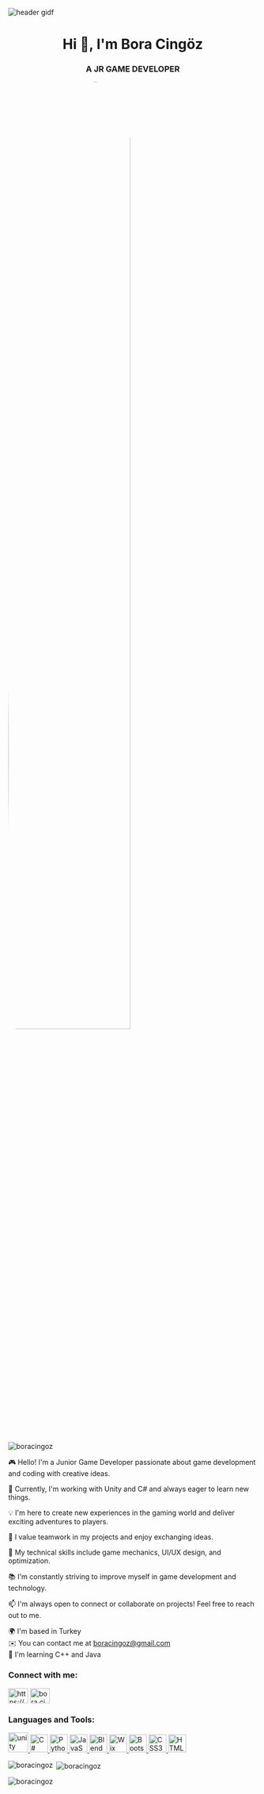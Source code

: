 
![header gidf](https://github.com/boracingoz/BoraCingoz/assets/154797686/bb9a0ee5-ca7f-4cfb-ac77-d5675a2de453)


<h1 align="center">Hi 👋, I'm Bora Cingöz</h1>
<h3 align="center">A JR GAME DEVELOPER</h3>

<img src="https://github.com/boracingoz/BoraCingoz/assets/154797686/7d8e0316-d929-4761-a339-4fb9ec1b32fb" alt="GIF" style="border-radius: 100%; width: 70%;" />

<p align="left"> <img src="https://komarev.com/ghpvc/?username=boracingoz&label=Profile%20views&color=0e75b6&style=flat" alt="boracingoz" /> </p>

🎮 Hello! I'm a Junior Game Developer passionate about game development and coding with creative ideas.

🚀 Currently, I'm working with Unity and C# and always eager to learn new things.

💡 I'm here to create new experiences in the gaming world and deliver exciting adventures to players.

🌟 I value teamwork in my projects and enjoy exchanging ideas.

🔧 My technical skills include game mechanics, UI/UX design, and optimization.

📚 I'm constantly striving to improve myself in game development and technology.

📫 I'm always open to connect or collaborate on projects! Feel free to reach out to me.

🌍  I'm based in Turkey<br>
✉️  You can contact me at boracingoz@gmail.com<br>
🧠  I'm learning C++ and Java

<h3 align="left">Connect with me:</h3>
<p align="left">
<a href="https://linkedin.com/in/https://www.linkedin.com/in/mustafa-bora-cingöz" target="blank"><img align="center" src="https://raw.githubusercontent.com/rahuldkjain/github-profile-readme-generator/master/src/images/icons/Social/linked-in-alt.svg" alt="https://www.linkedin.com/in/mustafa-bora-cingöz" height="30" width="40" /></a>
<a href="https://instagram.com/bora.cingozz" target="blank"><img align="center" src="https://raw.githubusercontent.com/rahuldkjain/github-profile-readme-generator/master/src/images/icons/Social/instagram.svg" alt="bora.cingozz" height="30" width="40" /></a>
</p>

<h3 align="left">Languages and Tools:</h3>
<p align="left">
    <a href="https://unity.com/" target="_blank" rel="noreferrer">
        <img src="https://www.vectorlogo.zone/logos/unity3d/unity3d-icon.svg" alt="unity" width="40" height="40"/>
    </a>
    <a href="https://docs.microsoft.com/en-us/dotnet/csharp/" target="_blank" rel="noreferrer">
        <img src="https://raw.githubusercontent.com/danielcranney/readme-generator/main/public/icons/skills/csharp-colored.svg" width="36" height="36" alt="C#" />
    </a>
    <a href="https://www.python.org/" target="_blank" rel="noreferrer">
        <img src="https://raw.githubusercontent.com/danielcranney/readme-generator/main/public/icons/skills/python-colored.svg" width="36" height="36" alt="Python" />
    </a>
    <a href="https://developer.mozilla.org/en-US/docs/Web/JavaScript" target="_blank" rel="noreferrer">
        <img src="https://raw.githubusercontent.com/danielcranney/readme-generator/main/public/icons/skills/javascript-colored.svg" width="36" height="36" alt="JavaScript" />
    </a>
    <a href="https://www.blender.org/" target="_blank" rel="noreferrer">
        <img src="https://raw.githubusercontent.com/danielcranney/readme-generator/main/public/icons/skills/blender-colored.svg" width="36" height="36" alt="Blender" />
    </a>
    <a href="https://www.wix.com/" target="_blank" rel="noreferrer">
        <img src="https://raw.githubusercontent.com/danielcranney/readme-generator/main/public/icons/skills/wix-colored.svg" width="36" height="36" alt="Wix" />
    </a>
    <a href="https://getbootstrap.com/" target="_blank" rel="noreferrer">
        <img src="https://raw.githubusercontent.com/danielcranney/readme-generator/main/public/icons/skills/bootstrap-colored.svg" width="36" height="36" alt="Bootstrap" />
    </a>
    <a href="https://www.w3.org/TR/CSS/#css" target="_blank" rel="noreferrer">
        <img src="https://raw.githubusercontent.com/danielcranney/readme-generator/main/public/icons/skills/css3-colored.svg" width="36" height="36" alt="CSS3" />
    </a>
    <a href="https://developer.mozilla.org/en-US/docs/Glossary/HTML5" target="_blank" rel="noreferrer">
        <img src="https://raw.githubusercontent.com/danielcranney/readme-generator/main/public/icons/skills/html5-colored.svg" width="36" height="36" alt="HTML5" />
    </a>
</p>


<p><img align="left" src="https://github-readme-stats.vercel.app/api/top-langs?username=boracingoz&show_icons=true&locale=en&layout=compact" alt="boracingoz" /></p>

<p>&nbsp;<img align="center" src="https://github-readme-stats.vercel.app/api?username=boracingoz&show_icons=true&locale=en" alt="boracingoz" /></p>

<p><img align="center" src="https://github-readme-streak-stats.herokuapp.com/?user=boracingoz&" alt="boracingoz" /></p>


